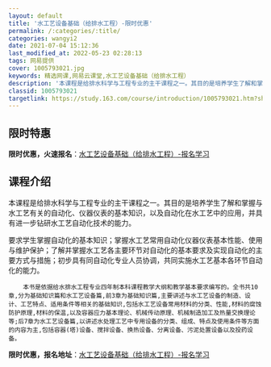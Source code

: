 ```yaml
---
layout: default
title: '水工艺设备基础（给排水工程）-限时优惠'
permalink: /:categories/:title/
categories: wangyi2
date: 2021-07-04 15:12:36
last_modified_at: 2022-05-23 02:28:13
tags: 网易提供
cover: 1005793021.jpg
keywords: 精选网课,网易云课堂,水工艺设备基础（给排水工程）
description: '本课程是给排水科学与工程专业的主干课程之一。其目的是培养学生了解和掌握与水工艺有关的自动化、仪器仪表的基本知识，以及自动'
classid: 1005793021
targetlink: https://study.163.com/course/introduction/1005793021.htm?share=1&shareId=1025206652&utm_campaign=share&utm_medium=iphoneShare&utm_source=&utm_u=1025206652
---
```


## 限时特惠

**限时优惠，火速报名**：[水工艺设备基础（给排水工程）-报名学习](https://study.163.com/course/introduction/1005793021.htm?share=1&shareId=1025206652&utm_campaign=share&utm_medium=iphoneShare&utm_source=&utm_u=1025206652)

## 课程介绍

本课程是给排水科学与工程专业的主干课程之一。其目的是培养学生了解和掌握与水工艺有关的自动化、仪器仪表的基本知识，以及自动化在水工艺中的应用，并具有进一步钻研水工艺自动化技术的能力。

要求学生掌握自动化的基本知识；掌握水工艺常用自动化仪器仪表基本性能、使用与维护保护；了解并掌握水工艺各主要环节对自动化的基本要求及实现自动化的主要方式与措施；初步具有同自动化专业人员协调，共同实施水工艺基本各环节自动化的能力。

        本书是依据给水排水工程专业四年制本科课程教学大纲和教学基本要求编写的。全书共10章,分为基础知识篇和水工艺设备篇,前3章为基础知识篇,主要讲述与水工艺设备的制造、设计、工艺特点、适用条件等相关的基础知识,包括水工艺设备常用材料的分类、性能,材料的腐蚀防护原理,材料的保温,以及容器应力基本理论、机械传动原理、机械制造加工及热量交换理论等;后7章为水工艺设备篇,以讲述水处理工艺中专用设备的分类、组成、特点及使用条件等方面的内容为主,包括容器(塔)设备、搅拌设备、换热设备、分离设备、污泥处置设备以及投药设备。

**限时优惠，报名地址**：[水工艺设备基础（给排水工程）-报名学习](https://study.163.com/course/introduction/1005793021.htm?share=1&shareId=1025206652&utm_campaign=share&utm_medium=iphoneShare&utm_source=&utm_u=1025206652)

